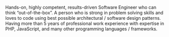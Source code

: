 Hands-on, highly competent, results-driven Software Engineer who can think “out-of-the-box”. A person who is strong in problem solving skills and loves to code using best possible architectural / software design patterns. Having more than 5 years of professional work experience with expertise in PHP, JavaScript, and many other programming languages / frameworks.
